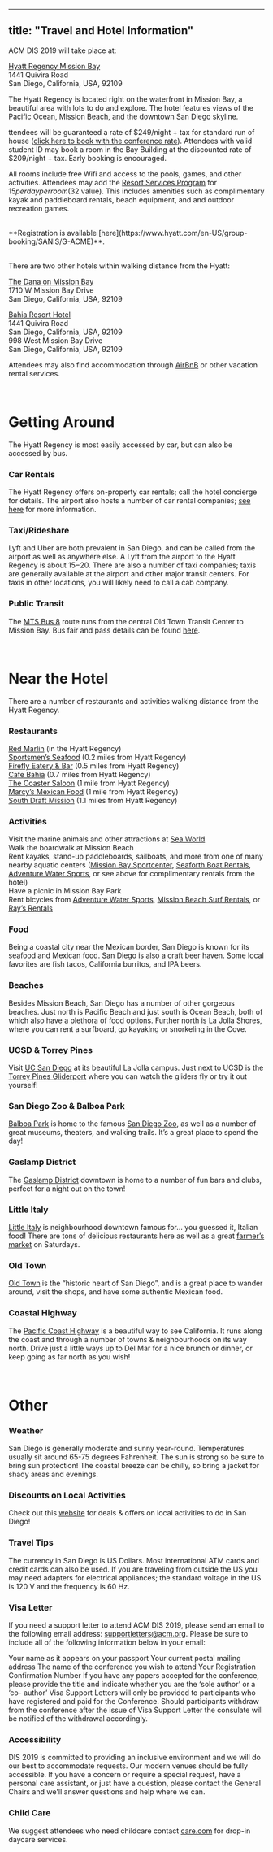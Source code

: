 
---
title: "Travel and Hotel Information"
---

ACM DIS 2019 will take place at: 

[Hyatt Regency Mission Bay](https://missionbay.regency.hyatt.com/en/hotel/home.html%E2%80%9D) </br> 
1441 Quivira Road </br> 
San Diego, California, USA, 92109 </br> 

The Hyatt Regency is located right on the waterfront in Mission Bay, a beautiful area with lots to do and explore. The hotel features views of the Pacific Ocean, Mission Beach, and the downtown San Diego skyline.

ttendees will be guaranteed a rate of $249/night + tax for standard run of house ([click here to book with the conference rate](https://www.hyatt.com/en-US/group-booking/SANIS/G-ACME)). Attendees with valid student ID may book a room in the Bay Building at the discounted rate of $209/night + tax. Early booking is encouraged.

All rooms include free Wifi and access to the pools, games, and other activities. Attendees may add the [Resort Services Program](https://missionbay.regency.hyatt.com/en/hotel/our-hotel/resort-fee-policy.html) for $15 per day per room ($32 value). This includes amenities such as complimentary kayak and paddleboard rentals, beach equipment, and and outdoor recreation games.

</br> 
**Registration is available [here](https://www.hyatt.com/en-US/group-booking/SANIS/G-ACME)**. </br> 
</br> 

There are two other hotels within walking distance from the Hyatt:

[The Dana on Mission Bay](https://www.thedana.com%E2%80%9D) </br> 
1710 W Mission Bay Drive </br> 
San Diego, California, USA, 92109 </br> 

[Bahia Resort Hotel](http://bahiahotel.com/%E2%80%9D)</br>
1441 Quivira Road </br>
San Diego, California, USA, 92109 </br> 
998 West Mission Bay Drive </br>
San Diego, California, USA, 92109 </br> 

Attendees may also find accommodation through [AirBnB](https://www.airbnb.com/s/Mission-Bay--San-Diego--CA--United-States/homes%E2%80%9D) or other vacation rental services.

</br>

# Getting Around

The Hyatt Regency is most easily accessed by car, but can also be accessed by bus.

### Car Rentals
The Hyatt Regency offers on-property car rentals; call the hotel concierge for details. The airport also hosts a number of car rental companies; [see here](http://www.san.org/Parking-Transportation/Rental-Cars%E2%80%9D) for more information.

### Taxi/Rideshare
Lyft and Uber are both prevalent in San Diego, and can be called from the airport as well as anywhere else. A Lyft from the airport to the Hyatt Regency is about $15-$20. There are also a number of taxi companies; taxis are generally available at the airport and other major transit centers. For taxis in other locations, you will likely need to call a cab company.

### Public Transit
The [MTS Bus 8](https://www.sdmts.com/schedules-real-time?fragment=8#section-main%E2%80%9D) route runs from the central Old Town Transit Center to Mission Bay. Bus fair and pass details can be found [here](https://www.sdmts.com/fares-passes%E2%80%9D).

</br>

# Near the Hotel

There are a number of restaurants and activities walking distance from the Hyatt Regency.

### Restaurants
[Red Marlin](https://www.hyatt.com/gallery/redmarlin/index.html%E2%80%9D) (in the Hyatt Regency) </br>
[Sportsmen’s Seafood](http://sportsmensseafood.com/restaurant-fish-market/%E2%80%9D) (0.2 miles from Hyatt Regency)</br>
[Firefly Eatery & Bar](https://www.thedana.com/firefly-eatery-bar%E2%80%9D) (0.5 miles from Hyatt Regency)</br>
[Cafe Bahia](http://bahiahotel.com/dining-entertainment/san-diego-restaurant/%E2%80%9D) (0.7 miles from Hyatt Regency)</br>
[The Coaster Saloon](http://thecoastersaloon.com/%E2%80%9D) (1 mile from Hyatt Regency)</br>
[Marcy’s Mexican Food](http://marcysmexicanfood.com/%E2%80%9D) (1 mile from Hyatt Regency)</br>
[South Draft Mission](http://www.draftsandiego.com/%E2%80%9D) (1.1 miles from Hyatt Regency)</br>

### Activities
Visit the marine animals and other attractions at [Sea World](https://seaworld.com/san-diego/%E2%80%9D)</br>
Walk the boardwalk at Mission Beach</br>
Rent kayaks, stand-up paddleboards, sailboats, and more from one of many nearby aquatic centers ([Mission Bay Sportcenter](https://missionbaysportcenter.com/), [Seaforth Boat Rentals](https://seaforthboatrental.com/), [Adventure Water Sports](http://www.adventurewatersports.com/), or see above for complimentary rentals from the hotel)</br>
Have a picnic in Mission Bay Park</br>
Rent bicycles from [Adventure Water Sports](http://www.adventurewatersports.com/), [Mission Beach Surf Rentals](https://missionbeachsurfrentals.com/), or [Ray’s Rentals](http://www.rays-rentals.com/)</br>

### Food
Being a coastal city near the Mexican border, San Diego is known for its seafood and Mexican food. San Diego is also a craft beer haven. Some local favorites are fish tacos, California burritos, and IPA beers.

### Beaches
Besides Mission Beach, San Diego has a number of other gorgeous beaches. Just north is Pacific Beach and just south is Ocean Beach, both of which also have a plethora of food options. Further north is La Jolla Shores, where you can rent a surfboard, go kayaking or snorkeling in the Cove.

### UCSD & Torrey Pines
Visit [UC San Diego](http://ucsd.edu/%E2%80%9D) at its beautiful La Jolla campus. Just next to UCSD is the [Torrey Pines Gliderport](https://www.flytorrey.com/%E2%80%9D) where you can watch the gliders fly or try it out yourself!

### San Diego Zoo & Balboa Park
[Balboa Park](https://www.balboapark.org/%E2%80%9D) is home to the famous [San Diego Zoo](http://zoo.sandiegozoo.org/%E2%80%9D), as well as a number of great museums, theaters, and walking trails. It’s a great place to spend the day!

### Gaslamp District
The [Gaslamp District](https://www.gaslamp.org/%E2%80%9D) downtown is home to a number of fun bars and clubs, perfect for a night out on the town!

### Little Italy
[Little Italy](https://www.littleitalysd.com/%E2%80%9D) is neighbourhood downtown famous for… you guessed it, Italian food! There are tons of delicious restaurants here as well as a great [farmer’s market](https://www.littleitalysd.com/events/mercato%E2%80%9D) on Saturdays.

### Old Town
[Old Town](http://www.oldtownsandiego.org/%E2%80%9D) is the “historic heart of San Diego”, and is a great place to wander around, visit the shops, and have some authentic Mexican food.

### Coastal Highway
The [Pacific Coast Highway](https://en.wikipedia.org/wiki/California_State_Route_1%E2%80%9D) is a beautiful way to see California. It runs along the coast and through a number of towns & neighbourhoods on its way north. Drive just a little ways up to Del Mar for a nice brunch or dinner, or keep going as far north as you wish!

</br>

# Other

### Weather
San Diego is generally moderate and sunny year-round. Temperatures usually sit around 65-75 degrees Fahrenheit. The sun is strong so be sure to bring sun protection! The coastal breeze can be chilly, so bring a jacket for shady areas and evenings.

### Discounts on Local Activities
Check out this [website](https://www.sandiego.org/plan/offers.aspx%E2%80%9D) for deals & offers on local activities to do in San Diego!

### Travel Tips
The currency in San Diego is US Dollars. Most international ATM cards and credit cards can also be used. If you are traveling from outside the US you may need adapters for electrical appliances; the standard voltage in the US is 120 V and the frequency is 60 Hz.

### Visa Letter
If you need a support letter to attend ACM DIS 2019, please send an email to the following email address: [supportletters@acm.org](mailto:supportletters@acm.org). Please be sure to include all of the following information below in your email:

Your name as it appears on your passport
Your current postal mailing address
The name of the conference you wish to attend
Your Registration Confirmation Number
If you have any papers accepted for the conference, please provide the title and indicate whether you are the ‘sole author’ or a ‘co- author’
Visa Support Letters will only be provided to participants who have registered and paid for the Conference. Should participants withdraw from the conference after the issue of Visa Support Letter the consulate will be notified of the withdrawal accordingly.

### Accessibility
DIS 2019 is committed to providing an inclusive environment and we will do our best to accommodate requests. Our modern venues should be fully accessible. If you have a concern or require a special request, have a personal care assistant, or just have a question, please contact the General Chairs and we'll answer questions and help where we can.

### Child Care
We suggest attendees who need childcare contact [care.com](https://www.care.com/drop-in-child-care/) for drop-in daycare services.
